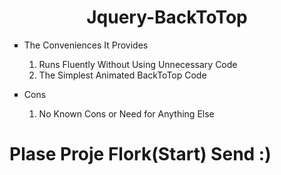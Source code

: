 <h1 align="center"><strong>Jquery-BackToTop</strong></h1>



<ul type="square">
  <li>The Conveniences It Provides</li>
  <ol type="1" start="1">
    <li>Runs Fluently Without Using Unnecessary Code</li>
    <li>The Simplest Animated BackToTop Code</li>
  </ol>
</ul>

<ul type="square">
  <li>Cons</li>
  <ol type="1" start="1">
    <li>No Known Cons or Need for Anything Else</li>
  </ol>
</ul>

<h1>Plase Proje Flork<strong>(Start)</strong> Send :)</h1>


